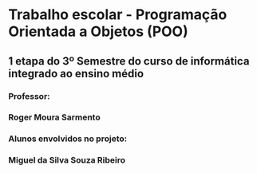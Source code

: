 ##
# Trabalho escolar - Programação Orientada a Objetos (POO)
## 1 etapa do 3º Semestre do curso de informática integrado ao ensino médio
### Professor: 
### Roger Moura Sarmento
### Alunos envolvidos no projeto: 
### Miguel da Silva Souza Ribeiro

##
